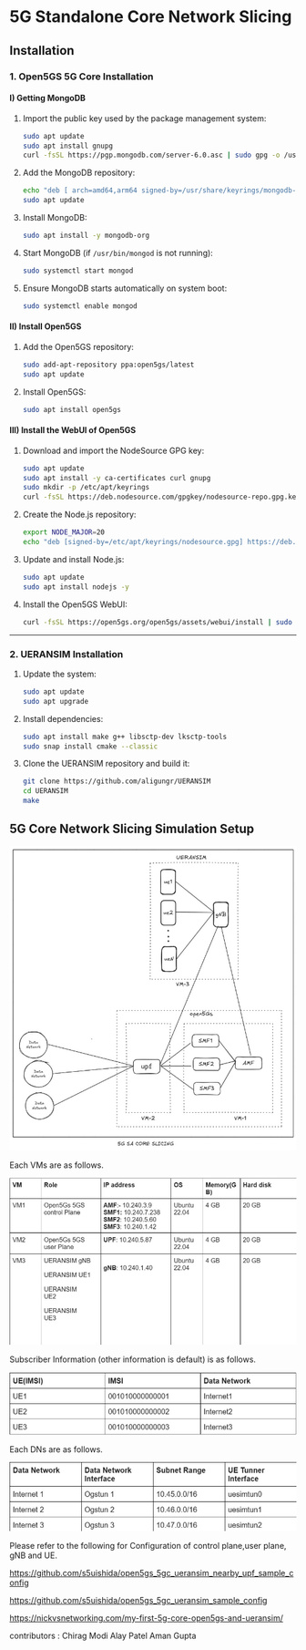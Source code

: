 
# 5G Standalone Core Network Slicing

## Installation

### 1. Open5GS 5G Core Installation

#### I) Getting MongoDB

1. Import the public key used by the package management system:

   ```bash
   sudo apt update
   sudo apt install gnupg
   curl -fsSL https://pgp.mongodb.com/server-6.0.asc | sudo gpg -o /usr/share/keyrings/mongodb-server-6.0.gpg --dearmor
   ```

2. Add the MongoDB repository:

   ```bash
   echo "deb [ arch=amd64,arm64 signed-by=/usr/share/keyrings/mongodb-server-6.0.gpg] https://repo.mongodb.org/apt/ubuntu jammy/mongodb-org/6.0 multiverse" | sudo tee /etc/apt/sources.list.d/mongodb-org-6.0.list
   sudo apt update
   ```

3. Install MongoDB:

   ```bash
   sudo apt install -y mongodb-org
   ```

4. Start MongoDB (if `/usr/bin/mongod` is not running):

   ```bash
   sudo systemctl start mongod
   ```

5. Ensure MongoDB starts automatically on system boot:

   ```bash
   sudo systemctl enable mongod
   ```

#### II) Install Open5GS

1. Add the Open5GS repository:

   ```bash
   sudo add-apt-repository ppa:open5gs/latest
   sudo apt update
   ```

2. Install Open5GS:

   ```bash
   sudo apt install open5gs
   ```

#### III) Install the WebUI of Open5GS

1. Download and import the NodeSource GPG key:

   ```bash
   sudo apt update
   sudo apt install -y ca-certificates curl gnupg
   sudo mkdir -p /etc/apt/keyrings
   curl -fsSL https://deb.nodesource.com/gpgkey/nodesource-repo.gpg.key | sudo gpg --dearmor -o /etc/apt/keyrings/nodesource.gpg
   ```

2. Create the Node.js repository:

   ```bash
   export NODE_MAJOR=20
   echo "deb [signed-by=/etc/apt/keyrings/nodesource.gpg] https://deb.nodesource.com/node_$NODE_MAJOR.x nodistro main" | sudo tee /etc/apt/sources.list.d/nodesource.list
   ```

3. Update and install Node.js:

   ```bash
   sudo apt update
   sudo apt install nodejs -y
   ```

4. Install the Open5GS WebUI:

   ```bash
   curl -fsSL https://open5gs.org/open5gs/assets/webui/install | sudo -E bash -
   ```

---

### 2. UERANSIM Installation

1. Update the system:

   ```bash
   sudo apt update
   sudo apt upgrade
   ```

2. Install dependencies:

   ```bash
   sudo apt install make g++ libsctp-dev lksctp-tools
   sudo snap install cmake --classic
   ```

3. Clone the UERANSIM repository and build it:

   ```bash
   git clone https://github.com/aligungr/UERANSIM
   cd UERANSIM
   make
   ```
## 5G Core Network Slicing Simulation Setup

![Simulation Setup](Images/simulation.jpg "Network Slicing Diagram")



Each VMs are as follows.

![VM Allocation](Images/table1.jpg "VM information")

Subscriber Information (other information is default) is as follows.

![VM Allocation](Images/table2.jpg "Subscriber information")

Each DNs are as follows.

![VM Allocation](Images/table3.jpg "Data Network information")



Please refer to the following for Configuration of control plane,user plane, gNB and UE.

https://github.com/s5uishida/open5gs_5gc_ueransim_nearby_upf_sample_config

https://github.com/s5uishida/open5gs_5gc_ueransim_sample_config

https://nickvsnetworking.com/my-first-5g-core-open5gs-and-ueransim/

contributors :
Chirag Modi
Alay Patel
Aman Gupta 




